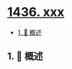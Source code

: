 # [1436. xxx](https://github.com/Tdahuyou/TNotes.leetcode/tree/main/notes/1436.%20xxx)

<!-- region:toc -->

- [1. 📝 概述](#1--概述)

<!-- endregion:toc -->

## 1. 📝 概述
